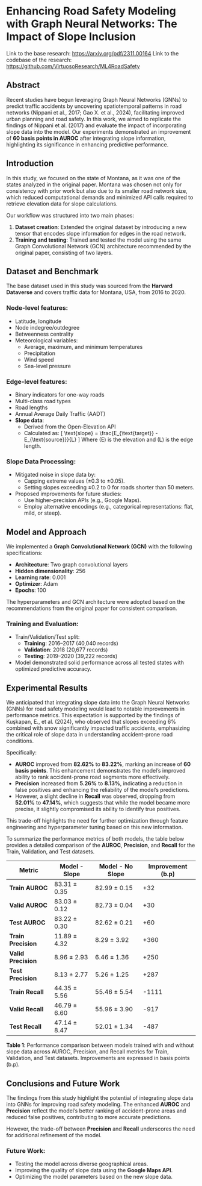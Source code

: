 # Enhancing Road Safety Modeling with Graph Neural Networks: The Impact of Slope Inclusion

Link to the base research: https://arxiv.org/pdf/2311.00164
Link to the codebase of the research: https://github.com/VirtuosoResearch/ML4RoadSafety

## Abstract
Recent studies have begun leveraging Graph Neural Networks (GNNs) to predict traffic accidents by uncovering spatiotemporal patterns in road networks (Nippani et al., 2017; Gao X. et al., 2024), facilitating improved urban planning and road safety. In this work, we aimed to replicate the findings of Nippani et al. (2017) and evaluate the impact of incorporating slope data into the model. Our experiments demonstrated an improvement of **60 basis points in AUROC** after integrating slope information, highlighting its significance in enhancing predictive performance.

## Introduction
In this study, we focused on the state of Montana, as it was one of the states analyzed in the original paper. Montana was chosen not only for consistency with prior work but also due to its smaller road network size, which reduced computational demands and minimized API calls required to retrieve elevation data for slope calculations.

Our workflow was structured into two main phases:
1. **Dataset creation**: Extended the original dataset by introducing a new tensor that encodes slope information for edges in the road network.
2. **Training and testing**: Trained and tested the model using the same Graph Convolutional Network (GCN) architecture recommended by the original paper, consisting of two layers.

## Dataset and Benchmark
The base dataset used in this study was sourced from the **Harvard Dataverse** and covers traffic data for Montana, USA, from 2016 to 2020.

### Node-level features:
- Latitude, longitude
- Node indegree/outdegree
- Betweenness centrality
- Meteorological variables:
  - Average, maximum, and minimum temperatures
  - Precipitation
  - Wind speed
  - Sea-level pressure

### Edge-level features:
- Binary indicators for one-way roads
- Multi-class road types
- Road lengths
- Annual Average Daily Traffic (AADT)
- **Slope data**:
  - Derived from the Open-Elevation API
  - Calculated as:
    \[
    \text{slope} = \frac{E_{\text{target}} - E_{\text{source}}}{L}
    \]
    Where \(E\) is the elevation and \(L\) is the edge length.

### Slope Data Processing:
- Mitigated noise in slope data by:
  - Capping extreme values (±0.3 to ±0.05).
  - Setting slopes exceeding ±0.2 to 0 for roads shorter than 50 meters.
- Proposed improvements for future studies:
  - Use higher-precision APIs (e.g., Google Maps).
  - Employ alternative encodings (e.g., categorical representations: flat, mild, or steep).

## Model and Approach
We implemented a **Graph Convolutional Network (GCN)** with the following specifications:
- **Architecture**: Two graph convolutional layers
- **Hidden dimensionality**: 256
- **Learning rate**: 0.001
- **Optimizer**: Adam
- **Epochs**: 100

The hyperparameters and GCN architecture were adopted based on the recommendations from the original paper for consistent comparison.

### Training and Evaluation:
- Train/Validation/Test split:
  - **Training**: 2016–2017 (40,040 records)
  - **Validation**: 2018 (20,677 records)
  - **Testing**: 2019–2020 (39,222 records)
- Model demonstrated solid performance across all tested states with optimized predictive accuracy.

## Experimental Results

We anticipated that integrating slope data into the Graph Neural Networks (GNNs) for road safety modeling would lead to notable improvements in performance metrics. This expectation is supported by the findings of Kuşkapan, E., et al. (2024), who observed that slopes exceeding 6% combined with snow significantly impacted traffic accidents, emphasizing the critical role of slope data in understanding accident-prone road conditions.

Specifically:
- **AUROC** improved from **82.62%** to **83.22%**, marking an increase of **60 basis points**. This enhancement demonstrates the model’s improved ability to rank accident-prone road segments more effectively.
- **Precision** increased from **5.26%** to **8.13%**, indicating a reduction in false positives and enhancing the reliability of the model’s predictions.
- However, a slight decline in **Recall** was observed, dropping from **52.01%** to **47.14%**, which suggests that while the model became more precise, it slightly compromised its ability to identify true positives.

This trade-off highlights the need for further optimization through feature engineering and hyperparameter tuning based on this new information.

To summarize the performance metrics of both models, the table below provides a detailed comparison of the **AUROC**, **Precision**, and **Recall** for the Train, Validation, and Test datasets.

| **Metric**       | **Model - Slope**  | **Model - No Slope** | **Improvement (b.p)** |
|-------------------|--------------------|-----------------------|------------------------|
| **Train AUROC**   | 83.31 ± 0.35       | 82.99 ± 0.15          | +32                   |
| **Valid AUROC**   | 83.03 ± 0.12       | 82.73 ± 0.04          | +30                   |
| **Test AUROC**    | 83.22 ± 0.30       | 82.62 ± 0.21          | +60                   |
| **Train Precision** | 11.89 ± 4.32     | 8.29 ± 3.92           | +360                  |
| **Valid Precision** | 8.96 ± 2.93      | 6.46 ± 1.36           | +250                  |
| **Test Precision**  | 8.13 ± 2.77      | 5.26 ± 1.25           | +287                  |
| **Train Recall**  | 44.35 ± 5.56       | 55.46 ± 5.54          | -1111                 |
| **Valid Recall**  | 46.79 ± 6.60       | 55.96 ± 3.90          | -917                  |
| **Test Recall**   | 47.14 ± 8.47       | 52.01 ± 1.34          | -487                  |

**Table 1**: Performance comparison between models trained with and without slope data across AUROC, Precision, and Recall metrics for Train, Validation, and Test datasets. Improvements are expressed in basis points (b.p).

## Conclusions and Future Work

The findings from this study highlight the potential of integrating slope data into GNNs for improving road safety modeling. The enhanced **AUROC** and **Precision** reflect the model’s better ranking of accident-prone areas and reduced false positives, contributing to more accurate predictions. 

However, the trade-off between **Precision** and **Recall** underscores the need for additional refinement of the model. 

### Future Work:
- Testing the model across diverse geographical areas.
- Improving the quality of slope data using the **Google Maps API**.
- Optimizing the model parameters based on the new slope data.
